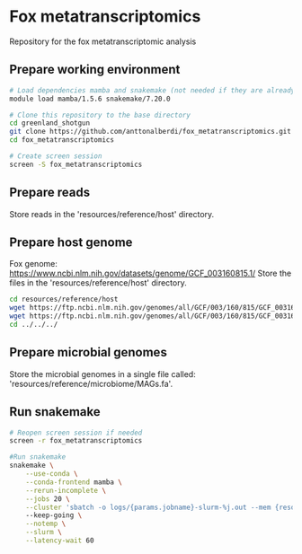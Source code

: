 # Fox metatranscriptomics
Repository for the fox metatranscriptomic analysis

## Prepare working environment

```sh
# Load dependencies mamba and snakemake (not needed if they are already installed in root)
module load mamba/1.5.6 snakemake/7.20.0

# Clone this repository to the base directory
cd greenland_shotgun
git clone https://github.com/anttonalberdi/fox_metatranscriptomics.git
cd fox_metatranscriptomics

# Create screen session 
screen -S fox_metatranscriptomics

```

## Prepare reads
Store reads in the 'resources/reference/host' directory.

## Prepare host genome
Fox genome: https://www.ncbi.nlm.nih.gov/datasets/genome/GCF_003160815.1/
Store the files in the 'resources/reference/host' directory.

```sh
cd resources/reference/host
wget https://ftp.ncbi.nlm.nih.gov/genomes/all/GCF/003/160/815/GCF_003160815.1_VulVul2.2/GCF_003160815.1_VulVul2.2_genomic.fna.gz
wget https://ftp.ncbi.nlm.nih.gov/genomes/all/GCF/003/160/815/GCF_003160815.1_VulVul2.2/GCF_003160815.1_VulVul2.2_genomic.gtf.gz
cd ../../../
```

## Prepare microbial genomes
Store the microbial genomes in a single file called: 'resources/reference/microbiome/MAGs.fa'.

## Run snakemake
```sh
# Reopen screen session if needed
screen -r fox_metatranscriptomics

#Run snakemake
snakemake \
    --use-conda \
    --conda-frontend mamba \
    --rerun-incomplete \
    --jobs 20 \
    --cluster 'sbatch -o logs/{params.jobname}-slurm-%j.out --mem {resources.mem_gb}G --time {resources.time} -c {threads} --job-name={params.jobname} -v'
    --keep-going \
    --notemp \
    --slurm \
    --latency-wait 60
```
